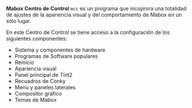 
<div class="gal1">
    <a href="../../img/mcc.jpg" title="Mabox Control Center"><img src="../../img/mcc.jpg" alt="" /></a>
</div>


 **Mabox Centro de Control** `mcc` es un programa que incoprora una totalidad de ajustes de la apariencia visual y del comportamiento de Mabox en un sólo lugar.


En este Centro de Control se tiene acceso a la configuración de los siguientes componentes:

- Sistema y componentes de  hardware
- Programas de Software populares
- Reinicio
- Apariencia visual
- Panel principal de Tint2
- Recuadros de Conky
- Menu y paneles laterales
- Compositor gráfico
- Temas de Mabox 

<div class="gal4">
    <a href="../../img/mcc-software.png" title="Mabox Control Center - Software"><img src="../../img/mcc-software.png" alt="" /></a>
    <a href="../../img/mcc-autostart.png" title="Mabox Control Center - Autostart"><img src="../../img/mcc-autostart.png" alt="" /></a>
    <a href="../../img/mcc-lookandfeel.png" title="Mabox Control Center - Look and Feel"><img src="../../img/mcc-lookandfeel.png" alt="" /></a>
    <a href="../../img/mcc-tint2.png" title="Mabox Control Center - Tint2 panel"><img src="../../img/mcc-tint2.png" alt="" /></a>
    <a href="../../img/mcc-conky.png" title="Mabox Control Center - Conky"><img src="../../img/mcc-conky.png" alt="" /></a>
    <a href="../../img/mcc-menupanels.png" title="Mabox Control Center - Menu and SidePanels "><img src="../../img/mcc-menupanels.png" alt="" /></a>
    <a href="../../img/mcc-compositor.png" title="Mabox Control Center - Compositor"><img src="../../img/mcc-compositor.png" alt="" /></a>
    <a href="../../img/mcc-theme-manager.png" title="Mabox Control Center - Theme Manager"><img src="../../img/mcc-theme-manager.png" alt="" /></a>
</div>
